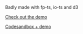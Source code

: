 Badly made with fp-ts, io-ts and d3

[Check out the demo](https://4wpvv.csb.app/)

[Codesandbox + demo](https://codesandbox.io/s/data-viz-io-ts-4wpvv)
